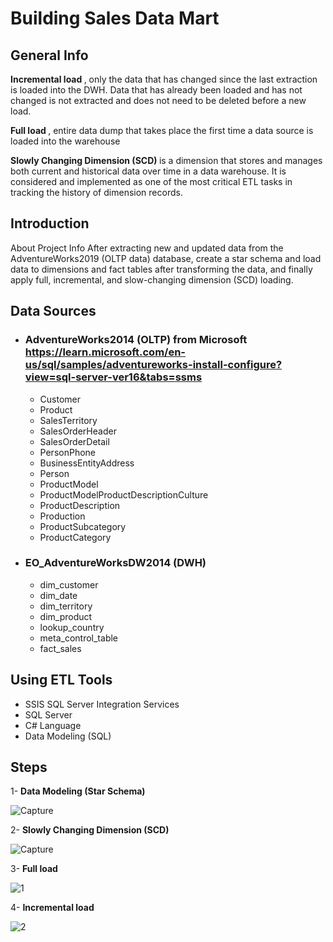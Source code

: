 # Building Sales Data Mart
 

## General Info
<B>Incremental load </B> , only the data that has changed since the last extraction is loaded into the DWH. Data that has already been loaded and has not changed is not extracted and does not need to be deleted before a new load.

<B>Full load </B>, entire data dump that takes place the first time a data source is loaded into the warehouse

<B>Slowly Changing Dimension (SCD) </B> is a dimension that stores and manages both current and historical data over time in a data warehouse. It is considered and implemented as one of the most critical ETL tasks in tracking the history of dimension records.

## Introduction
About Project Info
After extracting new and updated data from the AdventureWorks2019 (OLTP data) database, create a star schema and load data to dimensions and fact tables after transforming the data, and finally apply full, incremental, and slow-changing dimension (SCD) loading. 

## Data Sources
- ### AdventureWorks2014 (OLTP) from Microsoft https://learn.microsoft.com/en-us/sql/samples/adventureworks-install-configure?view=sql-server-ver16&tabs=ssms
  - Customer
  - Product
  - SalesTerritory
  - SalesOrderHeader  
  - SalesOrderDetail
  - PersonPhone
  - BusinessEntityAddress
  - Person
  - ProductModel
  - ProductModelProductDescriptionCulture
  - ProductDescription
  - Production
  - ProductSubcategory
  - ProductCategory

- ### EO_AdventureWorksDW2014 (DWH) 
  - dim_customer
  - dim_date  
  - dim_territory
  - dim_product 
  - lookup_country
  - meta_control_table
  - fact_sales  

## Using ETL Tools
- SSIS SQL Server Integration Services
- SQL Server 
- C# Language 
- Data Modeling (SQL)


## Steps 
1- <B>Data Modeling (Star Schema)</B>

![Capture](https://user-images.githubusercontent.com/90741989/205361677-9809f5c6-23e8-4505-a043-ed3e0c220d97.PNG)

2- <B>Slowly Changing Dimension (SCD) </B>

![Capture](https://user-images.githubusercontent.com/90741989/205362208-ce6b2782-4aab-4a8c-966a-5b7c6befd7fe.PNG)

3- <B>Full load </B>

![1](https://user-images.githubusercontent.com/90741989/205362695-e8d88307-2483-45c6-8735-d1cf5915ea5f.PNG)

4- <B>Incremental load</B>

![2](https://user-images.githubusercontent.com/90741989/205362700-b9e8b019-bd54-48f2-a9e0-3ec4101fd160.PNG)



